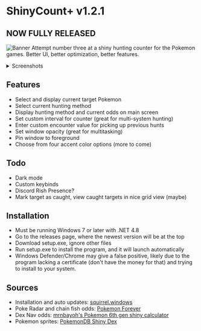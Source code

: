 # ShinyCount+ v1.2.1
## NOW FULLY RELEASED
![Banner](https://i.imgur.com/bS5V0n2.png)
Attempt number three at a shiny hunting counter for the Pokemon games. Better UI, better optimization, better features.

<details>
  <summary>Screenshots</summary>
  
  ![Main screen](https://i.imgur.com/5Oeibhx.png)
  ![Side bar with opacity](https://i.imgur.com/pnL4LcG.png)
  ![Target select](https://i.imgur.com/cjDZqrZ.png)
  ![Method select](https://i.imgur.com/lB1fu9e.png)
</details>

## Features
- Select and display current target Pokemon
- Select current hunting method
- Display hunting method and current odds on main screen
- Set custom interval for counter (great for multi-system hunting)
- Enter custom encounter value for picking up previous hunts
- Set window opacity (great for multitasking)
- Pin window to foreground
- Choose from four accent color options (more to come)

## Todo
- Dark mode
- Custom keybinds
- Discord Rish Presence?
- Mark target as caught, view caught targets in nice grid view (maybe)

## Installation
- Must be running Windows 7 or later with .NET 4.8
- Go to the releases page, where the newest version will be at the top
- Download setup.exe, ignore other files
- Run setup.exe to install the program, and it will launch automatically
- Windows Defender/Chrome may give a false positive, likely due to the program lacking a certificate (don't have the money for that) and trying to install to your system.

## Sources
- Installation and auto updates: [squirrel.windows](https://github.com/Squirrel/Squirrel.Windows)
- Poke Radar and chain fish odds: [Pokemon Forever](http://pokemonforever.com/pokeradar.php)
- Dex Nav odds: [mrnbayoh's Pokemon 6th gen shiny calculator](https://mrnbayoh.github.io/pkmn6gen/shiny_calculator/)
- Pokemon sprites: [PokemonDB Shiny Dex](https://pokemondb.net/pokedex/shiny)
